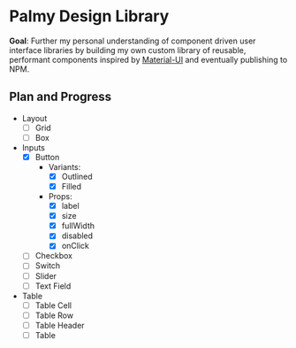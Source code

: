 # Palmy Design Library

**Goal**: Further my personal understanding of component driven user interface libraries by building my own custom library of reusable, performant components inspired by [Material-UI](https://material-ui.com/) and eventually publishing to NPM.
## Plan and Progress

- Layout
    - [ ] Grid
    - [ ] Box
- Inputs
    - [x] Button
        - Variants:
            - [x] Outlined
            - [x] Filled
        - Props:
            - [x] label
            - [x] size
            - [x] fullWidth
            - [x] disabled
            - [x] onClick
    - [ ] Checkbox
    - [ ] Switch
    - [ ] Slider
    - [ ] Text Field
- Table
    - [ ] Table Cell
    - [ ] Table Row
    - [ ] Table Header
    - [ ] Table